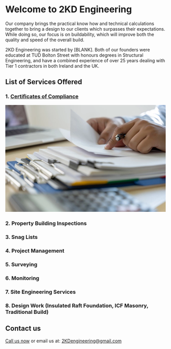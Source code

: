 # Welcome to 2KD Engineering

Our company brings the practical know how and technical calculations together to bring a design to our clients which surpasses their expectations. While doing so, our focus is on buildability, which will improve both the quality and speed of the overall build.

2KD Engineering was started by [BLANK]. Both of our founders were educated at TUD Bolton Street with honours degrees in Structural Engineering, and have a combined experience of over 25 years dealing with Tier 1 contractors in both Ireland and the UK. 

## List of Services Offered

### 1. [Certificates of Compliance](https://www.engineersireland.ie/Professionals/News-Insights/Campaigns-and-policies/Building-Regulations-and-Ancillary-Certificates)

![certificate](compliance_photo.jpg)

### 2. Property Building Inspections
### 3. Snag Lists
### 4. Project Management
### 5. Surveying
### 6. Monitoring
### 7. Site Engineering Services
### 8. Design Work (Insulated Raft Foundation, ICF Masonry, Traditional Build)

## Contact us

[Call us now](tel:+353834189062) or email us at: 2KDengineering@gmail.com
